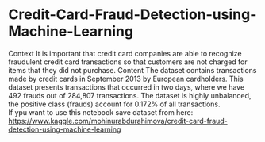 # Credit-Card-Fraud-Detection-using-Machine-Learning
Context It is important that credit card companies are able to recognize fraudulent credit card transactions so that customers are not charged for items that they did not purchase.  Content The dataset contains transactions made by credit cards in September 2013 by European cardholders. This dataset presents transactions that occurred in two days, where we have 492 frauds out of 284,807 transactions. The dataset is highly unbalanced, the positive class (frauds) account for 0.172% of all transactions.  
If ypu want to use this notebook save dataset from here: https://www.kaggle.com/mohinurabdurahimova/credit-card-fraud-detection-using-machine-learning
